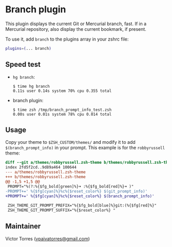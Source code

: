 # Branch plugin

This plugin displays the current Git or Mercurial branch, fast. If in a Mercurial repository,
also display the current bookmark, if present.

To use it, add `branch` to the plugins array in your zshrc file:

```zsh
plugins=(... branch)
```

## Speed test

- `hg branch`:

  ```console
  $ time hg branch
  0.11s user 0.14s system 70% cpu 0.355 total
  ```

- branch plugin:

  ```console
  $ time zsh /tmp/branch_prompt_info_test.zsh
  0.00s user 0.01s system 78% cpu 0.014 total
  ```

## Usage

Copy your theme to `$ZSH_CUSTOM/themes/` and modify it to add `$(branch_prompt_info)` in your prompt.
This example is for the `robbyrussell` theme:

```diff
diff --git a/themes/robbyrussell.zsh-theme b/themes/robbyrussell.zsh-theme
index 2fd5f2cd..9d89a464 100644
--- a/themes/robbyrussell.zsh-theme
+++ b/themes/robbyrussell.zsh-theme
@@ -1,5 +1,5 @@
 PROMPT="%(?:%{$fg_bold[green]%}➜ :%{$fg_bold[red]%}➜ )"
-PROMPT+=' %{$fg[cyan]%}%c%{$reset_color%} $(git_prompt_info)'
+PROMPT+=' %{$fg[cyan]%}%c%{$reset_color%} $(branch_prompt_info)'
 
 ZSH_THEME_GIT_PROMPT_PREFIX="%{$fg_bold[blue]%}git:(%{$fg[red]%}"
 ZSH_THEME_GIT_PROMPT_SUFFIX="%{$reset_color%} "
```

## Maintainer

Victor Torres (<vpaivatorres@gmail.com>)
